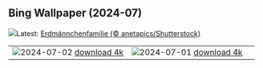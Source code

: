 ## Bing Wallpaper (2024-07)
![](https://www.bing.com/th?id=OHR.MeerkatManor_DE-DE0148394224_UHD.jpg&w=1000)Latest: [Erdmännchenfamilie (© anetapics/Shutterstock)](https://www.bing.com/th?id=OHR.MeerkatManor_DE-DE0148394224_UHD.jpg)

|      |      |      |
| :----: | :----: | :----: |
|![](https://www.bing.com/th?id=OHR.ItalicaRuins_DE-DE9553207301_UHD.jpg&pid=hp&w=384&h=216&rs=1&c=4)2024-07-02 [download 4k](https://www.bing.com/th?id=OHR.ItalicaRuins_DE-DE9553207301_UHD.jpg)|![](https://www.bing.com/th?id=OHR.HeidelbergCastle_DE-DE7111251205_UHD.jpg&pid=hp&w=384&h=216&rs=1&c=4)2024-07-01 [download 4k](https://www.bing.com/th?id=OHR.HeidelbergCastle_DE-DE7111251205_UHD.jpg)|